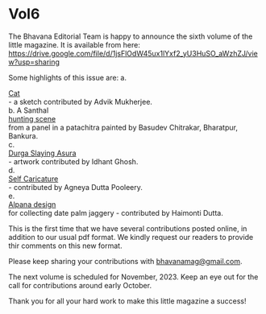 # Vol6

The Bhavana Editorial Team is happy to announce the sixth volume of the little magazine. It is available from here:
https://drive.google.com/file/d/1jsFlOdW45ux1lYxf2_yU3HuSO_aWzhZJ/view?usp=sharing

Some highlights of this issue are: 
a. <nav><a href="Cat_v1a.jpeg">Cat</a></nav> - a sketch contributed by Advik Mukherjee. <br>
b. A Santhal <nav><a href="Bharatpur.jpeg">hunting scene</a></nav> from a panel in a patachitra painted by Basudev Chitrakar, Bharatpur, Bankura. <br>
c. <nav><a href="DurgaPainting.jpeg">Durga Slaying Asura</a></nav> - artwork contributed by Idhant Ghosh. <br>
d. <nav><a href="Caricature.jpeg">Self Caricature </a></nav>- contributed by Agneya Dutta Pooleery. <br>
e. <nav><a href="IMG_5411.JPG">Alpana design</a></nav> for collecting date palm jaggery - contributed by Haimonti Dutta. <br>

This is the first time that we have several contributions posted online, in addition to our usual pdf format. We kindly request our readers to provide thir comments on this new format.

Please keep sharing your contributions with bhavanamag@gmail.com. 

The next volume is scheduled for November, 2023. Keep an eye out for the call for contributions around early October. 

Thank you for all your hard work to make this little magazine a success!

